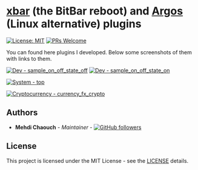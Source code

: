 # [xbar](https://github.com/matryer/xbar) (the BitBar reboot) and [Argos](https://github.com/p-e-w/argos) (Linux alternative) plugins

[![License: MIT](https://img.shields.io/github/license/advocodo/magento2-cart-quantity-multiple.svg?style=flat-square)](./LICENSE)
[![PRs Welcome](https://img.shields.io/badge/PRs-welcome-brightgreen.svg "PRs Welcome")](https://github.com/mehdichaouch/email-to-slack/pulls)

You can found here plugins I developed. Below some screenshots of them with links to them.

[![Dev - sample_on_off_state_off](https://user-images.githubusercontent.com/861701/189948446-adce92b2-bd5b-421b-8511-56f4deb6c355.png)](https://github.com/mehdichaouch/some-bitbar-xbar-argos-plugins/blob/main/Dev/sample_on_off.10m%2B.sh)
[![Dev - sample_on_off_state_on](https://user-images.githubusercontent.com/861701/189948424-ef6173d3-2e46-42f9-bd1c-d87b81f8471b.png)](https://github.com/mehdichaouch/some-bitbar-xbar-argos-plugins/blob/main/Dev/sample_on_off.10m%2B.sh)

[![System - top](https://user-images.githubusercontent.com/861701/189949394-17376547-dde0-4d39-85fe-d92ab565ca62.png)](https://github.com/mehdichaouch/some-bitbar-xbar-argos-plugins/blob/main/System/top.3s%2B.sh)

[![Cryptocurrency - currency_fx_crypto](https://user-images.githubusercontent.com/861701/189949950-3c02e9e1-e85b-4864-9065-19d3cf0408fe.png)](https://github.com/mehdichaouch/some-bitbar-xbar-argos-plugins/blob/main/Cryptocurrency/currency.5s%2B.sh)

## Authors

- **Mehdi Chaouch** - *Maintainer* - [![GitHub followers](https://img.shields.io/github/followers/mehdichaouch.svg?style=social)](https://github.com/mehdichaouch)

## License

This project is licensed under the MIT License - see the [LICENSE](./LICENSE) details.

